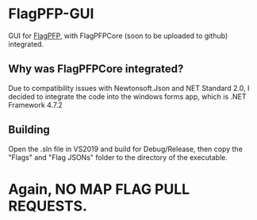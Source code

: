 # FlagPFP-GUI
GUI for [FlagPFP](https://github.com/AestheticalZ/FlagPFP), with FlagPFPCore (soon to be uploaded to github) integrated.

## Why was FlagPFPCore integrated?
Due to compatibility issues with Newtonsoft.Json and NET Standard 2.0, I decided to integrate the code into the windows forms app, which is .NET Framework 4.7.2

## Building
Open the .sln file in VS2019 and build for Debug/Release, then copy the "Flags" and "Flag JSONs" folder to the directory of the executable.

# Again, NO MAP FLAG PULL REQUESTS.
